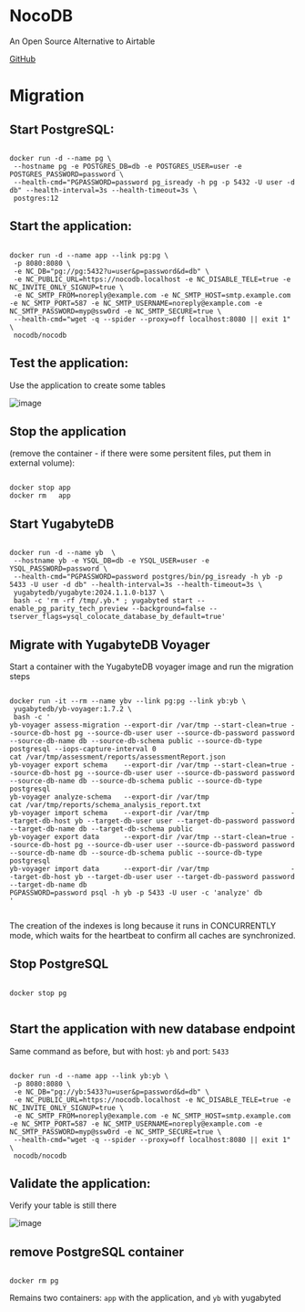 # NocoDB

An Open Source Alternative to Airtable

[GitHub](https://github.com/nocodb/nocodb)

# Migration

## Start PostgreSQL:
```

docker run -d --name pg \
 --hostname pg -e POSTGRES_DB=db -e POSTGRES_USER=user -e POSTGRES_PASSWORD=password \
 --health-cmd="PGPASSWORD=password pg_isready -h pg -p 5432 -U user -d db" --health-interval=3s --health-timeout=3s \
 postgres:12

```

## Start the application:
```

docker run -d --name app --link pg:pg \
 -p 8080:8080 \
 -e NC_DB="pg://pg:5432?u=user&p=password&d=db" \
 -e NC_PUBLIC_URL=https://nocodb.localhost -e NC_DISABLE_TELE=true -e NC_INVITE_ONLY_SIGNUP=true \
 -e NC_SMTP_FROM=noreply@example.com -e NC_SMTP_HOST=smtp.example.com -e NC_SMTP_PORT=587 -e NC_SMTP_USERNAME=noreply@example.com -e NC_SMTP_PASSWORD=myp@ssw0rd -e NC_SMTP_SECURE=true \
 --health-cmd="wget -q --spider --proxy=off localhost:8080 || exit 1" \
 nocodb/nocodb

```

## Test the application:

Use the application to create some tables

![image](https://github.com/user-attachments/assets/77a81dbc-6c4e-4377-887c-3925455a4f2f)

## Stop the application
(remove the container - if there were some persitent files, put them in external volume):
```

docker stop app
docker rm   app

```

## Start YugabyteDB

```

docker run -d --name yb  \
 --hostname yb -e YSQL_DB=db -e YSQL_USER=user -e YSQL_PASSWORD=password \
 --health-cmd="PGPASSWORD=password postgres/bin/pg_isready -h yb -p 5433 -U user -d db" --health-interval=3s --health-timeout=3s \
 yugabytedb/yugabyte:2024.1.1.0-b137 \
 bash -c 'rm -rf /tmp/.yb.* ; yugabyted start --enable_pg_parity_tech_preview --background=false --tserver_flags=ysql_colocate_database_by_default=true'

```

## Migrate with YugabyteDB Voyager
Start a container with the YugabyteDB voyager image and run the migration steps

```

docker run -it --rm --name ybv --link pg:pg --link yb:yb \
 yugabytedb/yb-voyager:1.7.2 \
 bash -c '
yb-voyager assess-migration --export-dir /var/tmp --start-clean=true --source-db-host pg --source-db-user user --source-db-password password --source-db-name db --source-db-schema public --source-db-type postgresql --iops-capture-interval 0
cat /var/tmp/assessment/reports/assessmentReport.json
yb-voyager export schema    --export-dir /var/tmp --start-clean=true --source-db-host pg --source-db-user user --source-db-password password --source-db-name db --source-db-schema public --source-db-type postgresql
yb-voyager analyze-schema   --export-dir /var/tmp
cat /var/tmp/reports/schema_analysis_report.txt
yb-voyager import schema    --export-dir /var/tmp                    --target-db-host yb --target-db-user user --target-db-password password --target-db-name db --target-db-schema public
yb-voyager export data      --export-dir /var/tmp --start-clean=true --source-db-host pg --source-db-user user --source-db-password password --source-db-name db --source-db-schema public --source-db-type postgresql
yb-voyager import data      --export-dir /var/tmp                    --target-db-host yb --target-db-user user --target-db-password password --target-db-name db
PGPASSWORD=password psql -h yb -p 5433 -U user -c 'analyze' db
'
 
```

The creation of the indexes is long because it runs in CONCURRENTLY mode, which waits for the heartbeat to confirm all caches are synchronized.

## Stop PostgreSQL

```

docker stop pg


```

## Start the application with new database endpoint
Same command as before, but with host: `yb` and port: `5433`

```

docker run -d --name app --link yb:yb \
 -p 8080:8080 \
 -e NC_DB="pg://yb:5433?u=user&p=password&d=db" \
 -e NC_PUBLIC_URL=https://nocodb.localhost -e NC_DISABLE_TELE=true -e NC_INVITE_ONLY_SIGNUP=true \
 -e NC_SMTP_FROM=noreply@example.com -e NC_SMTP_HOST=smtp.example.com -e NC_SMTP_PORT=587 -e NC_SMTP_USERNAME=noreply@example.com -e NC_SMTP_PASSWORD=myp@ssw0rd -e NC_SMTP_SECURE=true \
 --health-cmd="wget -q --spider --proxy=off localhost:8080 || exit 1" \
 nocodb/nocodb

```

## Validate the application:

Verify your table is still there

![image](https://github.com/user-attachments/assets/c428f7db-a3fb-4480-ad06-131180c2d0c9)


## remove PostgreSQL container
```

docker rm pg

```

Remains two containers: `app` with the application, and `yb` with yugabyted


